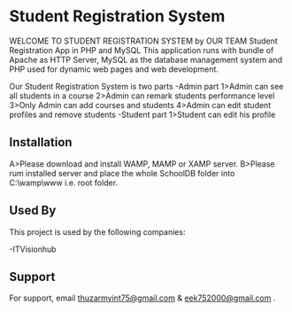# Student Registration System

WELCOME TO STUDENT REGISTRATION SYSTEM by OUR TEAM
Student Registration App in PHP and MySQL
This application runs with bundle of Apache as HTTP Server, MySQL as the database management system and PHP used for dynamic web pages and web development.

Our Student Registration System is two parts
-Admin part
1>Admin can see all students in a course
2>Admin can remark students performance level
3>Only Admin can add courses and students
4>Admin can edit student profiles and remove students
-Student part
1>Student can edit his profile 

## Installation

A>Please download and install WAMP, MAMP or XAMP server.
B>Please rum installed server and place the whole SchoolDB folder into C:\wamp\www i.e. root folder.  

    
## Used By

This project is used by the following companies:

-ITVisionhub


## Support

For support, email thuzarmyint75@gmail.com & eek752000@gmail.com .

